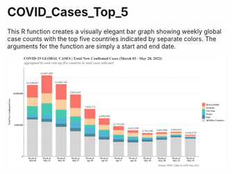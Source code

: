 # COVID_Cases_Top_5
This R function creates a visually elegant bar graph showing weekly global case counts with the top five countries indicated by separate colors. The arguments for the function are simply a start and end date. 

![Top_5_Graph](Top_5_Graph.png)
